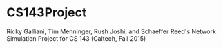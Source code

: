 # CS143Project
Ricky Galliani, Tim Menninger, Rush Joshi, and Schaeffer Reed's Network Simulation Project for CS 143 (Caltech, Fall 2015)
